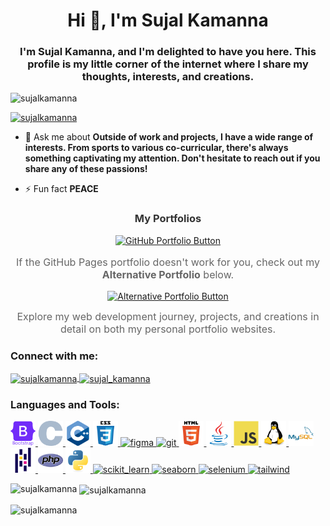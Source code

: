 <h1 align="center">Hi 👋, I'm Sujal Kamanna</h1>
<h3 align="center">I'm Sujal Kamanna, and I'm delighted to have you here. This profile is my little corner of the internet where I share my thoughts, interests, and creations.</h3>

<p align="left"> <img src="https://komarev.com/ghpvc/?username=sujalkamanna&label=Profile%20views&color=0e75b6&style=flat" alt="sujalkamanna" /> </p>

<p align="left"> <a href="https://github.com/ryo-ma/github-profile-trophy"><img src="https://github-profile-trophy.vercel.app/?username=sujalkamanna" alt="sujalkamanna" /></a> </p>

- 💬 Ask me about **Outside of work and projects, I have a wide range of interests. From sports to various co-curricular, there's always something captivating my attention. Don't hesitate to reach out if you share any of these passions!**

- ⚡ Fun fact **PEACE**

<h3 align="center" style="color: #333;">My Portfolios</h3>

<!-- Portfolio Card for GitHub Pages -->
<p align="center">
  <a href="https://sujalkamanna.github.io/sujalkamanna/" target="_blank">
    <img src="https://img.shields.io/badge/Check%20out%20my%20Portfolio-%23008151?style=for-the-badge&logo=github&logoColor=white" alt="GitHub Portfolio Button" />
  </a>
</p>

<!-- Text explanation for alternative portfolio -->
<p align="center" style="font-size: 16px; color: #666;">
  If the GitHub Pages portfolio doesn't work for you, check out my <strong>Alternative Portfolio</strong> below.
</p>

<!-- Portfolio Card for Alternative Portfolio URL -->
<p align="center">
  <a href="https://sujalkamanna.interns-es2.in/" target="_blank">
    <img src="https://img.shields.io/badge/Alternative%20Portfolio-%23008151?style=for-the-badge&logo=globe&logoColor=white" alt="Alternative Portfolio Button" />
  </a>
</p>

<p align="center">
  <span style="font-size: 16px; color: #666;">
    Explore my web development journey, projects, and creations in detail on both my personal portfolio websites.
  </span>
</p>

<h3 align="left">Connect with me:</h3>
<p align="left">
  <a href="https://linkedin.com/in/sujalkamanna" target="blank">
    <img align="center" src="https://raw.githubusercontent.com/rahuldkjain/github-profile-readme-generator/master/src/images/icons/Social/linked-in-alt.svg" alt="sujalkamanna" height="30" width="40" />
  </a>
  <a href="https://instagram.com/sujal_kamanna" target="blank">
    <img align="center" src="https://raw.githubusercontent.com/rahuldkjain/github-profile-readme-generator/master/src/images/icons/Social/instagram.svg" alt="sujal_kamanna" height="30" width="40" />
  </a>
</p>

<h3 align="left">Languages and Tools:</h3>
<p align="left">
  <a href="https://getbootstrap.com" target="_blank" rel="noreferrer">
    <img src="https://raw.githubusercontent.com/devicons/devicon/master/icons/bootstrap/bootstrap-plain-wordmark.svg" alt="bootstrap" width="40" height="40"/>
  </a>
  <a href="https://www.cprogramming.com/" target="_blank" rel="noreferrer">
    <img src="https://raw.githubusercontent.com/devicons/devicon/master/icons/c/c-original.svg" alt="c" width="40" height="40"/>
  </a>
  <a href="https://www.w3schools.com/cpp/" target="_blank" rel="noreferrer">
    <img src="https://raw.githubusercontent.com/devicons/devicon/master/icons/cplusplus/cplusplus-original.svg" alt="cplusplus" width="40" height="40"/>
  </a>
  <a href="https://www.w3schools.com/css/" target="_blank" rel="noreferrer">
    <img src="https://raw.githubusercontent.com/devicons/devicon/master/icons/css3/css3-original-wordmark.svg" alt="css3" width="40" height="40"/>
  </a>
  <a href="https://www.figma.com/" target="_blank" rel="noreferrer">
    <img src="https://www.vectorlogo.zone/logos/figma/figma-icon.svg" alt="figma" width="40" height="40"/>
  </a>
  <a href="https://git-scm.com/" target="_blank" rel="noreferrer">
    <img src="https://www.vectorlogo.zone/logos/git-scm/git-scm-icon.svg" alt="git" width="40" height="40"/>
  </a>
  <a href="https://www.w3.org/html/" target="_blank" rel="noreferrer">
    <img src="https://raw.githubusercontent.com/devicons/devicon/master/icons/html5/html5-original-wordmark.svg" alt="html5" width="40" height="40"/>
  </a>
  <a href="https://www.java.com" target="_blank" rel="noreferrer">
    <img src="https://raw.githubusercontent.com/devicons/devicon/master/icons/java/java-original.svg" alt="java" width="40" height="40"/>
  </a>
  <a href="https://developer.mozilla.org/en-US/docs/Web/JavaScript" target="_blank" rel="noreferrer">
    <img src="https://raw.githubusercontent.com/devicons/devicon/master/icons/javascript/javascript-original.svg" alt="javascript" width="40" height="40"/>
  </a>
  <a href="https://www.linux.org/" target="_blank" rel="noreferrer">
    <img src="https://raw.githubusercontent.com/devicons/devicon/master/icons/linux/linux-original.svg" alt="linux" width="40" height="40"/>
  </a>
  <a href="https://www.mysql.com/" target="_blank" rel="noreferrer">
    <img src="https://raw.githubusercontent.com/devicons/devicon/master/icons/mysql/mysql-original-wordmark.svg" alt="mysql" width="40" height="40"/>
  </a>
  <a href="https://pandas.pydata.org/" target="_blank" rel="noreferrer">
    <img src="https://raw.githubusercontent.com/devicons/devicon/2ae2a900d2f041da66e950e4d48052658d850630/icons/pandas/pandas-original.svg" alt="pandas" width="40" height="40"/>
  </a>
  <a href="https://www.php.net" target="_blank" rel="noreferrer">
    <img src="https://raw.githubusercontent.com/devicons/devicon/master/icons/php/php-original.svg" alt="php" width="40" height="40"/>
  </a>
  <a href="https://www.python.org" target="_blank" rel="noreferrer">
    <img src="https://raw.githubusercontent.com/devicons/devicon/master/icons/python/python-original.svg" alt="python" width="40" height="40"/>
  </a>
  <a href="https://scikit-learn.org/" target="_blank" rel="noreferrer">
    <img src="https://upload.wikimedia.org/wikipedia/commons/0/05/Scikit_learn_logo_small.svg" alt="scikit_learn" width="40" height="40"/>
  </a>
  <a href="https://seaborn.pydata.org/" target="_blank" rel="noreferrer">
    <img src="https://seaborn.pydata.org/_images/logo-mark-lightbg.svg" alt="seaborn" width="40" height="40"/>
  </a>
  <a href="https://www.selenium.dev" target="_blank" rel="noreferrer">
    <img src="https://raw.githubusercontent.com/detain/svg-logos/780f25886640cef088af994181646db2f6b1a3f8/svg/selenium-logo.svg" alt="selenium" width="40" height="40"/>
  </a>
  <a href="https://tailwindcss.com/" target="_blank" rel="noreferrer">
    <img src="https://www.vectorlogo.zone/logos/tailwindcss/tailwindcss-icon.svg" alt="tailwind" width="40" height="40"/>
  </a>
</p>

<p><img align="left" src="https://github-readme-stats.vercel.app/api/top-langs?username=sujalkamanna&show_icons=true&locale=en&layout=compact" alt="sujalkamanna" /></p>

<p>&nbsp;<img align="center" src="https://github-readme-stats.vercel.app/api?username=sujalkamanna&show_icons=true&locale=en" alt="sujalkamanna" /></p>

<p><img align="center" src="https://github-readme-streak-stats.herokuapp.com/?user=sujalkamanna&" alt="sujalkamanna" /></p>
